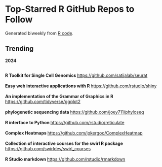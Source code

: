 # Top-Starred R GitHub Repos to Follow

Generated biweekly from [R code](https://github.com/qinwf/awesome-R/blob/master/trending_repo.R).

## Trending

**2024**

<br> <b> R Toolkit for Single Cell Genomics </b> <https://github.com/satijalab/seurat> </br>
<br> <b> Easy web interactive applications with R </b> <https://github.com/rstudio/shiny> </br>
<br> <b> An implementation of the Grammar of Graphics in R </b> <https://github.com/tidyverse/ggplot2> </br>
<br> <b> phylogenetic sequencing data </b> <https://github.com/joey711/phyloseq> </br>
<br> <b> R interface to Python </b> <https://github.com/rstudio/reticulate> </br>
<br> <b> Complex Heatmaps </b> <https://github.com/jokergoo/ComplexHeatmap> </br>
<br> <b> Collection of interactive courses for the swirl R package </b> <https://github.com/swirldev/swirl_courses> </br>
<br> <b> R Studio markdown </b> <https://github.com/rstudio/rmarkdown>


